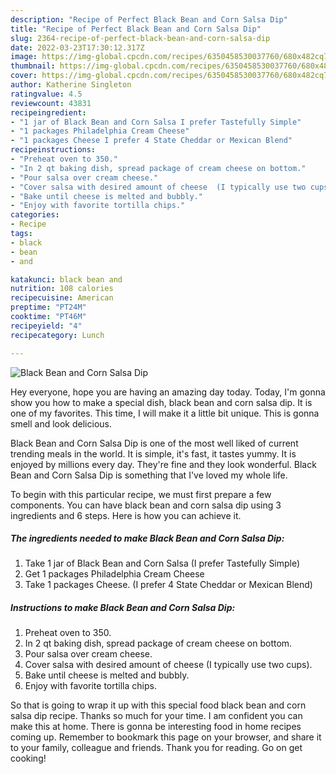```yaml
---
description: "Recipe of Perfect Black Bean and Corn Salsa Dip"
title: "Recipe of Perfect Black Bean and Corn Salsa Dip"
slug: 2364-recipe-of-perfect-black-bean-and-corn-salsa-dip
date: 2022-03-23T17:30:12.317Z
image: https://img-global.cpcdn.com/recipes/6350458530037760/680x482cq70/black-bean-and-corn-salsa-dip-recipe-main-photo.jpg
thumbnail: https://img-global.cpcdn.com/recipes/6350458530037760/680x482cq70/black-bean-and-corn-salsa-dip-recipe-main-photo.jpg
cover: https://img-global.cpcdn.com/recipes/6350458530037760/680x482cq70/black-bean-and-corn-salsa-dip-recipe-main-photo.jpg
author: Katherine Singleton
ratingvalue: 4.5
reviewcount: 43831
recipeingredient:
- "1 jar of Black Bean and Corn Salsa I prefer Tastefully Simple"
- "1 packages Philadelphia Cream Cheese"
- "1 packages Cheese I prefer 4 State Cheddar or Mexican Blend"
recipeinstructions:
- "Preheat oven to 350."
- "In 2 qt baking dish, spread package of cream cheese on bottom."
- "Pour salsa over cream cheese."
- "Cover salsa with desired amount of cheese  (I typically use two cups)."
- "Bake until cheese is melted and bubbly."
- "Enjoy with favorite tortilla chips."
categories:
- Recipe
tags:
- black
- bean
- and

katakunci: black bean and 
nutrition: 108 calories
recipecuisine: American
preptime: "PT24M"
cooktime: "PT46M"
recipeyield: "4"
recipecategory: Lunch

---
```



![Black Bean and Corn Salsa Dip](https://img-global.cpcdn.com/recipes/6350458530037760/680x482cq70/black-bean-and-corn-salsa-dip-recipe-main-photo.jpg)

Hey everyone, hope you are having an amazing day today. Today, I'm gonna show you how to make a special dish, black bean and corn salsa dip. It is one of my favorites. This time, I will make it a little bit unique. This is gonna smell and look delicious.



Black Bean and Corn Salsa Dip is one of the most well liked of current trending meals in the world. It is simple, it's fast, it tastes yummy. It is enjoyed by millions every day. They're fine and they look wonderful. Black Bean and Corn Salsa Dip is something that I've loved my whole life.


To begin with this particular recipe, we must first prepare a few components. You can have black bean and corn salsa dip using 3 ingredients and 6 steps. Here is how you can achieve it.

<!--inarticleads1-->

##### The ingredients needed to make Black Bean and Corn Salsa Dip:

1. Take 1 jar of Black Bean and Corn Salsa (I prefer Tastefully Simple)
1. Get 1 packages Philadelphia Cream Cheese
1. Take 1 packages Cheese. (I prefer 4 State Cheddar or Mexican Blend)




<!--inarticleads2-->

##### Instructions to make Black Bean and Corn Salsa Dip:

1. Preheat oven to 350.
1. In 2 qt baking dish, spread package of cream cheese on bottom.
1. Pour salsa over cream cheese.
1. Cover salsa with desired amount of cheese  (I typically use two cups).
1. Bake until cheese is melted and bubbly.
1. Enjoy with favorite tortilla chips.




So that is going to wrap it up with this special food black bean and corn salsa dip recipe. Thanks so much for your time. I am confident you can make this at home. There is gonna be interesting food in home recipes coming up. Remember to bookmark this page on your browser, and share it to your family, colleague and friends. Thank you for reading. Go on get cooking!
